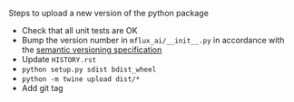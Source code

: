 Steps to upload a new version of the python package

* Check that all unit tests are OK
* Bump the version number in `mflux_ai/__init__.py` in accordance with the [semantic versioning specification](https://semver.org/)
* Update `HISTORY.rst`
* `python setup.py sdist bdist_wheel`
* `python -m twine upload dist/*`
* Add git tag
